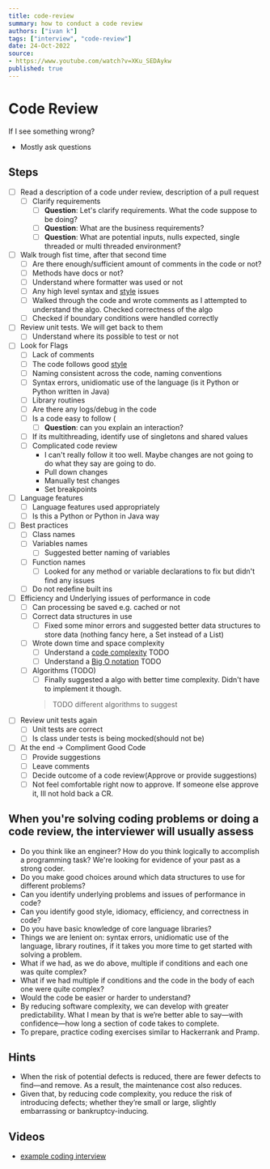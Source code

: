 ```yaml
---
title: code-review
summary: how to conduct a code review
authors: ["ivan k"]
tags: ["interview", "code-review"]
date: 24-Oct-2022
source:
- https://www.youtube.com/watch?v=XKu_SEDAykw
published: true
---
```


# Code Review

If I see something wrong?

- Mostly ask questions

## Steps

- [ ] Read a description of a code under review, description of a pull request
  * [ ] Clarify requirements
    + [ ] **Question**: Let's clarify requirements. What the code suppose to be doing?
    + [ ] **Question**: What are the business requirements?
    + [ ] **Question**: What are potential inputs, nulls expected, single threaded or multi threaded environment?
- [ ] Walk trough fist time, after that second time
    - [ ] Are there enough/sufficient amount of comments in the code or not?
    - [ ] Methods have docs or not?
    - [ ] Understand where formatter was used or not
    - [ ] Any high level syntax and [style](https://google.github.io/styleguide/) issues
    - [ ] Walked through the code and wrote comments as I attempted to understand the algo. Checked correctness of the algo
    - [ ] Checked if boundary conditions were handled correctly
- [ ] Review unit tests. We will get back to them
  * [ ] Understand where its possible to test or not
- [ ] Look for Flags
  - [ ] Lack of comments
  - [ ] The code follows good [style](https://google.github.io/styleguide/)
  - [ ] Naming consistent across the code, naming conventions
  - [ ] Syntax errors, unidiomatic use of the language (is it Python or Python written in Java)
  - [ ] Library routines
  - [ ] Are there any logs/debug in the code
  - [ ] Is a code easy to follow (
    + [ ] **Question**: can you explain an interaction?
  - [ ] If its multithreading, identify use of singletons and shared values
  - [ ] Complicated code review
    + I can't really follow it too well. Maybe changes are not going to do what they say are going to do.
    + Pull down changes
    + Manually test changes
    + Set breakpoints
- [ ] Language features
    - [ ] Language features used appropriately
    - [ ] Is this a Python or Python in Java way
- [ ] Best practices
  * [ ] Class names
  * [ ] Variables names
    * [ ] Suggested better naming of variables
  * [ ] Function names
    + [ ] Looked for any method or variable declarations to fix but didn't find any issues
  * [ ] Do not redefine built ins
- [ ] Efficiency and Underlying issues of performance in code
  * [ ] Can processing be saved e.g. cached or not
  * [ ] Correct data structures in use
    + [ ] Fixed some minor errors and suggested better data structures to store data (nothing fancy here, a Set instead of a List)
  * [ ] Wrote down time and space complexity
    + [ ] Understand a [code complexity](https://blog.codacy.com/an-in-depth-explanation-of-code-complexity/) TODO
    + [ ] Understand a [Big O notation](https://developerinsider.co/big-o-notation-explained-with-examples/) TODO
  * [ ] Algorithms (TODO)
    + [ ] Finally suggested a algo with better time complexity. Didn't have to implement it though.
    > TODO different algorithms to suggest

- [ ] Review unit tests again
  * [ ] Unit tests are correct
  * [ ] Is class under tests is being mocked(should not be)

- [ ] At the end -> Compliment Good Code
  * [ ] Provide suggestions
  * [ ] Leave comments
  * [ ] Decide outcome of a code review(Approve or provide suggestions)
  * [ ] Not feel comfortable right now to approve. If someone else approve it, Ill not hold back a CR.

## When you're solving coding problems or doing a code review, the interviewer will usually assess

- Do you think like an engineer? How do you think logically to accomplish a programming task? We're looking for evidence of your past as a strong coder.
- Do you make good choices around which data structures to use for different problems?
- Can you identify underlying problems and issues of performance in code?
- Can you identify good style, idiomacy, efficiency, and correctness in code?
- Do you have basic knowledge of core language libraries?
- Things we are lenient on: syntax errors, unidiomatic use of the language, library routines, if it takes you more time to get started with solving a problem.
- What if we had, as we do above, multiple if conditions and each one was quite complex?
- What if we had multiple if conditions and the code in the body of each one were quite complex?
- Would the code be easier or harder to understand?
- By reducing software complexity, we can develop with greater predictability. What I mean by that is we’re better able to say—with confidence—how long a section of code takes to complete.
- To prepare, practice coding exercises similar to Hackerrank and Pramp. 

## Hints

- When the risk of potential defects is reduced, there are fewer defects to find—and remove. As a result, the maintenance cost also reduces.
- Given that, by reducing code complexity, you reduce the risk of introducing defects; whether they’re small or large, slightly embarrassing or bankruptcy-inducing.

## Videos

- [example coding interview](https://www.youtube.com/watch?v=XKu_SEDAykw)
